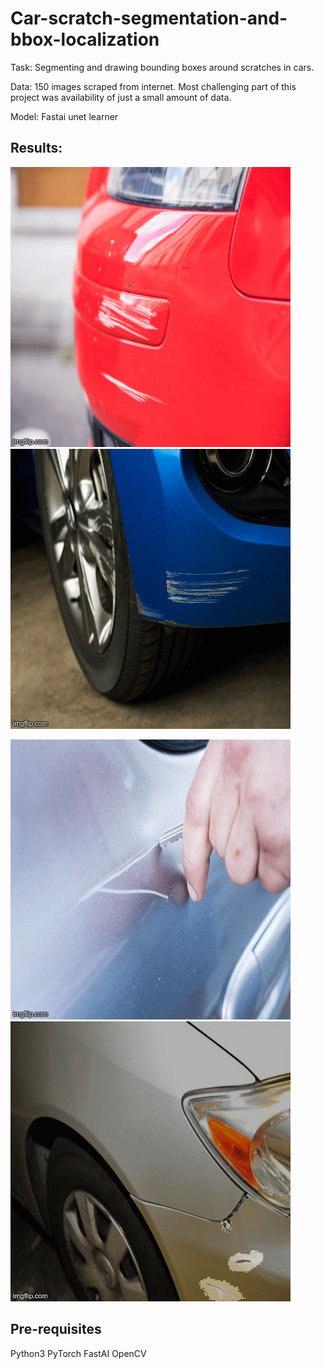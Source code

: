 # Car-scratch-segmentation-and-bbox-localization

Task: Segmenting and drawing bounding boxes around scratches in cars.

Data: 150 images scraped from internet. Most challenging part of this project was availability of just a small amount of data.

Model: Fastai unet learner

## Results:

![](Images/3zvm95.gif)  ![](Images/3zvmv7.gif)

![](Images/3zvn3d.gif) ![](Images/3zvn95.gif)

## Pre-requisites

Python3 
PyTorch 
FastAI 
OpenCV

